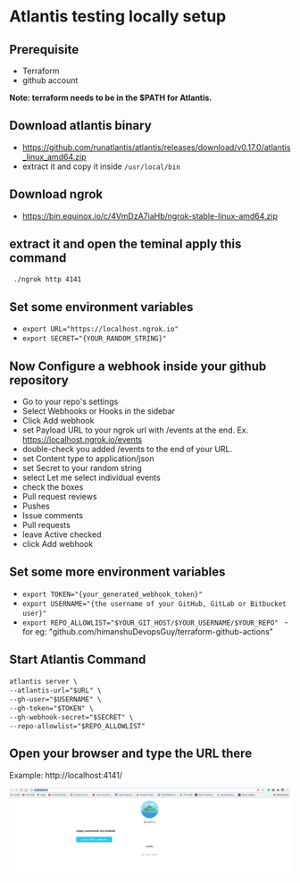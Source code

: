 # Atlantis testing locally setup

## Prerequisite
- Terraform 
- github account

**Note: terraform needs to be in the $PATH for Atlantis.**

## Download atlantis binary 
- https://github.com/runatlantis/atlantis/releases/download/v0.17.0/atlantis_linux_amd64.zip
- extract it and copy it inside `/usr/local/bin`

## Download ngrok
- https://bin.equinox.io/c/4VmDzA7iaHb/ngrok-stable-linux-amd64.zip

## extract it and open the teminal apply this command
```
 ./ngrok http 4141
```
## Set some environment variables
- `export URL="https://localhost.ngrok.io"`
- `export SECRET="{YOUR_RANDOM_STRING}"`

## Now Configure  a webhook inside your github repository
- Go to your repo's settings
- Select Webhooks or Hooks in the sidebar
- Click Add webhook
- set Payload URL to your ngrok url with /events at the end. Ex. https://localhost.ngrok.io/events
- double-check you added /events to the end of your URL.
- set Content type to application/json
- set Secret to your random string
- select Let me select individual events
- check the boxes
- Pull request reviews
- Pushes
- Issue comments
- Pull requests
- leave Active checked
- click Add webhook

## Set some more environment variables
- `export TOKEN="{your_generated_webhook_token}"`
- `export USERNAME="{the username of your GitHub, GitLab or Bitbucket user}"`
- `export REPO_ALLOWLIST="$YOUR_GIT_HOST/$YOUR_USERNAME/$YOUR_REPO" `
		- for eg: "github.com/himanshuDevopsGuy/terraform-github-actions"

## Start Atlantis Command
```
atlantis server \
--atlantis-url="$URL" \
--gh-user="$USERNAME" \
--gh-token="$TOKEN" \
--gh-webhook-secret="$SECRET" \
--repo-allowlist="$REPO_ALLOWLIST"
```

## Open your browser and type  the URL there

Example:  http://localhost:4141/

![myimage](images/1.png)